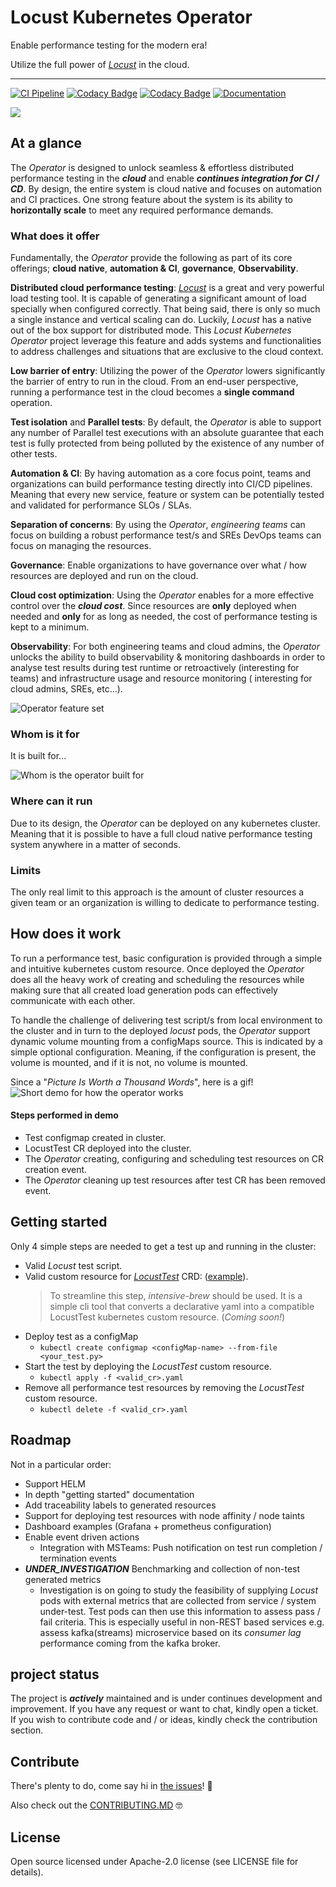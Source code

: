 # Locust Kubernetes Operator

Enable performance testing for the modern era!

Utilize the full power of _[Locust](https://github.com/locustio/locust)_ in the cloud.

-----------------------------

[//]: # (Badges)
[![CI Pipeline][pipeline-status]][pipeline-status-url]
[![Codacy Badge][code-coverage]][code-coverage-url]
[![Codacy Badge][code-quality]][code-quality-url]
[![Documentation][docs]][docs-url]

![](docs/assets/images/run-anywhere.png)

## At a glance

The _Operator_ is designed to unlock seamless & effortless distributed performance testing in the **_cloud_** and enable **_continues
integration for CI / CD_**. By design, the entire system is cloud native and focuses on automation and CI practices. One strong feature
about the system is its ability to **horizontally scale** to meet any required performance demands.

### What does it offer

Fundamentally, the _Operator_ provide the following as part of its core offerings; **cloud native**, **automation & CI**, **governance**,
**Observability**.

**Distributed cloud performance testing**: _[Locust](https://github.com/locustio/locust)_ is a great and very powerful load testing tool. It
is capable of generating a significant amount of load specially when configured correctly. That being said, there is only so much a single
instance and vertical scaling can do. Luckily, _Locust_ has a native out of the box support for distributed mode. This _Locust Kubernetes
Operator_ project leverage this feature and adds systems and functionalities to address challenges and situations that are exclusive to the
cloud context.

**Low barrier of entry**: Utilizing the power of the _Operator_ lowers significantly the barrier of entry to run in the cloud. From an
end-user perspective, running a performance test in the cloud becomes a **single command** operation.

**Test isolation** and **Parallel tests**: By default, the _Operator_ is able to support any number of Parallel test executions with an
absolute guarantee that each test is fully protected from being polluted by the existence of any number of other tests.

**Automation & CI**: By having automation as a core focus point, teams and organizations can build performance testing directly into CI/CD
pipelines. Meaning that every new service, feature or system can be potentially tested and validated for performance SLOs / SLAs.

**Separation of concerns**: By using the _Operator_, _engineering teams_ can focus on building a robust performance test/s and SREs
DevOps teams can focus on managing the resources.

**Governance**: Enable organizations to have governance over what / how resources are deployed and run on the cloud.

**Cloud cost optimization**: Using the _Operator_ enables for a more effective control over the **_cloud cost_**. Since resources are
**only** deployed when needed and **only** for as long as needed, the cost of performance testing is kept to a minimum.

**Observability**: For both engineering teams and cloud admins, the _Operator_ unlocks the ability to build observability & monitoring
dashboards in order to analyse test results during test runtime or retroactively (interesting for teams) and infrastructure usage and
resource monitoring ( interesting for
cloud admins, SREs, etc...).

![Operator feature set](docs/assets/images/operator-feature-set.png "Operator feature set")

### Whom is it for

It is built for...

![Whom is the operator built for](docs/assets/images/built-for.png "Built for")

### Where can it run

Due to its design, the _Operator_ can be deployed on any kubernetes cluster. Meaning that it is possible to have a full cloud native
performance testing system anywhere in a matter of seconds.

### Limits

The only real limit to this approach is the amount of cluster resources a given team or an organization is willing to dedicate to
performance testing.

## How does it work

To run a performance test, basic configuration is provided through a simple and intuitive kubernetes custom resource. Once deployed the
_Operator_ does all the heavy work of creating and scheduling the resources while making sure that all created load generation pods can
effectively communicate with each other.

To handle the challenge of delivering test script/s from local environment to the cluster and in turn to the deployed _locust_ pods,
the _Operator_ support dynamic volume mounting from a configMaps source. This is indicated by a simple optional configuration. Meaning, if
the configuration is present, the volume is mounted, and if it is not, no volume is mounted.

Since a "_Picture Is Worth a Thousand Words_", here is a gif!
![Short demo for how the operator works](docs/assets/images/operatorDemo.gif "Operator Demo")

#### Steps performed in demo

- Test configmap created in cluster.
- LocustTest CR deployed into the cluster.
- The _Operator_ creating, configuring and scheduling test resources on CR creation event.
- The _Operator_ cleaning up test resources after test CR has been removed event.

## Getting started

Only 4 simple steps are needed to get a test up and running in the cluster:

- Valid _Locust_ test script.
- Valid custom resource for _[LocustTest](kube/crd/locust-test-crd.yaml)_ CRD:  ([example](kube/sample-cr/locust-test-cr.yaml)).
  > To streamline this step, _intensive-brew_ should be used. It is a simple cli tool that converts a declarative yaml into a compatible
  LocustTest kubernetes custom resource. (_Coming soon!_)
- Deploy test as a configMap
  - `kubectl create configmap <configMap-name> --from-file <your_test.py>`
- Start the test by deploying the _LocustTest_ custom resource.
  - `kubectl apply -f <valid_cr>.yaml`
- Remove all performance test resources by removing the _LocustTest_ custom resource.
  - `kubectl delete -f <valid_cr>.yaml`

## Roadmap

Not in a particular order:

- Support HELM
- In depth "getting started" documentation
- Add traceability labels to generated resources
- Support for deploying test resources with node affinity / node taints
- Dashboard examples (Grafana + prometheus configuration)
- Enable event driven actions
  - Integration with MSTeams: Push notification on test run completion / termination events
- _**UNDER_INVESTIGATION**_ Benchmarking and collection of non-test generated metrics
  - Investigation is on going to study the feasibility of supplying _Locust_ pods with external metrics that are collected from service /
    system under-test. Test pods can then use this information to assess pass / fail criteria. This is especially useful in non-REST based
    services e.g. assess kafka(streams) microservice based on its _consumer lag_ performance coming from the kafka broker.

## project status

The project is **_actively_** maintained and is under continues development and improvement. If you have any request or want to chat, kindly
open a ticket. If you wish to contribute code and / or ideas, kindly check the contribution section.

## Contribute

There's plenty to do, come say hi in [the issues](https://github.com/AbdelrhmanHamouda/locust-k8s-operator/issues)! 👋

Also check out the [CONTRIBUTING.MD](CONTRIBUTING.md) 🤓

## License

Open source licensed under Apache-2.0 license (see LICENSE file for details).

[//]: # (Pipeline status badge)
[pipeline-status]: https://github.com/AbdelrhmanHamouda/locust-k8s-operator/actions/workflows/ci.yaml/badge.svg?branch=master
[pipeline-status-url]: https://github.com/AbdelrhmanHamouda/locust-k8s-operator/actions/workflows/ci.yaml

[//]: # (Code coverage badge)
[code-coverage]: https://app.codacy.com/project/badge/Grade/70b76e69dbde4a9ebfd36ad5ccf6de78
[code-coverage-url]: https://www.codacy.com/gh/AbdelrhmanHamouda/locust-k8s-operator/dashboard?utm_source=github.com&amp;utm_medium=referral&amp;utm_content=AbdelrhmanHamouda/locust-k8s-operator&amp;utm_campaign=Badge_Grade

[//]: # (Code quality badge)
[code-quality]: https://app.codacy.com/project/badge/Coverage/70b76e69dbde4a9ebfd36ad5ccf6de78
[code-quality-url]: https://www.codacy.com/gh/AbdelrhmanHamouda/locust-k8s-operator/dashboard?utm_source=github.com&utm_medium=referral&utm_content=AbdelrhmanHamouda/locust-k8s-operator&utm_campaign=Badge_Coverage

[//]: # (Documentation badge)
[docs]: https://img.shields.io/badge/Documentation-gh--pages-green
[docs-url]:https://abdelrhmanhamouda.github.io/locust-k8s-operator/
